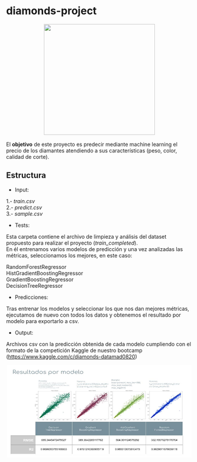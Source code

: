# diamonds-project

<p align="center">
<img src="https://i.pinimg.com/originals/4e/7f/82/4e7f8222b55cfd75076ce1f5960e3be3.gif" width="300" height="300">

El **objetivo** de este proyecto es predecir mediante machine learning el precio de los diamantes atendiendo a sus características (peso, color, calidad de corte).

## Estructura

- Input:

1.- *train.csv*\
2.- *predict.csv*\
3.- *sample.csv*

- Tests:

Esta carpeta contiene el archivo de limpieza y análisis del dataset propuesto para realizar el proyecto (*train_completed*).\
En él entrenamos varios modelos de predicción y una vez analizadas las métricas, seleccionamos los mejores, en este caso:

RandomForestRegressor\
HistGradientBoostingRegressor\
GradientBoostingRegressor\
DecisionTreeRegressor

- Predicciones:

Tras entrenar los modelos y seleccionar los que nos dan mejores métricas, ejecutamos de nuevo con todos los datos y obtenemos el resultado por modelo para exportarlo a csv.

- Output:

Archivos csv con la predicción obtenida de cada modelo cumpliendo con el formato de la competición Kaggle de nuestro bootcamp (<https://www.kaggle.com/c/diamonds-datamad0820>)

<p align="center">
<img src="./ResumenDiamonsProject.jpg" width="500" height="250">










